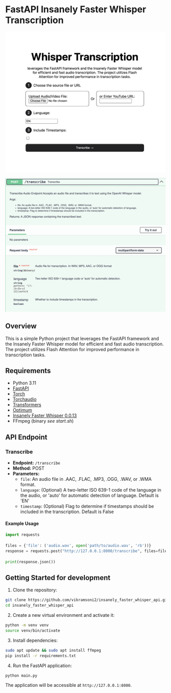 # FastAPI Insanely Faster Whisper Transcription

![Insanely Faster Whisper](./static/screenshot.png)

![Insanely Faster Whisper](./static/screenshot2.png)

## Overview

This is a simple Python project that leverages the FastAPI framework and the Insanely Faster Whisper model for efficient and fast audio transcription. The project utilizes Flash Attention for improved performance in transcription tasks.



## Requirements

- Python 3.11
- [FastAPI](https://fastapi.tiangolo.com/)
- [Torch](https://pytorch.org/)
- [Torchaudio](https://pytorch.org/)
- [Transformers](https://huggingface.co/transformers/)
- [Optimum](https://optimum.readthedocs.io/)
- [Insanely Faster Whisper 0.0.13](https://pypi.org/project/insanely-fast-whisper/)
- FFmpeg (binary _see start.sh_)




## API Endpoint

### Transcribe

- **Endpoint:** `/transcribe`
- **Method:** POST
- **Parameters:**
  - `file`: An audio file in .AAC, .FLAC, .MP3, .OGG, .WAV, or .WMA format.
  - `language`: (Optional) A two-letter ISO 639-1 code of the language in the audio, or 'auto' for automatic detection of language. Default is 'EN'
  - `timestamp`: (Optional) Flag to determine if timestamps should be included in the transcription. Default is False

#### Example Usage

```python
import requests

files = {'file': ('audio.wav', open('path/to/audio.wav', 'rb'))}
response = requests.post("http://127.0.0.1:8000/transcribe", files=files)

print(response.json())
```

## Getting Started for development

1. Clone the repository:

```bash
git clone https://github.com/vikramsoni2/insanely_faster_whisper_api.git
cd insanely_faster_whisper_api
```

2. Create a new virtual environment and activate it:

```bash
python -m venv venv
source venv/bin/activate
```


3. Install dependencies:

```bash
sudo apt update && sudo apt install ffmpeg
pip install -r requirements.txt
```

4. Run the FastAPI application:

```bash
python main.py
```

The application will be accessible at `http://127.0.0.1:8000`.
